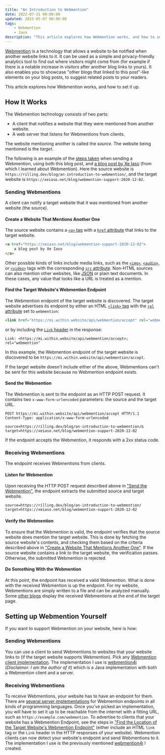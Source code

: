 ```yaml
---
title: "An Introduction to Webmention"
date: 2022-07-31 00:00:00
updated: 2023-05-07 00:00:00
tags:
    - Webmention
    - Java
description: "This article explores how Webmention works, and how to set it up."
---
```


[Webmention](https://www.w3.org/TR/webmention/) is a technology that allows a website to be notified when another website links to it. It can be used as a simple and privacy-friendly analytics tool to find out where visitors might come from (for example if there is a notable increase in visitors after another blog links to yours). It also enables you to showcase "other blogs that linked to this post"-like elements on your blog posts, to suggest related posts to your readers.

This article explores how Webmention works, and how to set it up.

<!-- more -->

## How It Works

The Webmention technology consists of two parts:

-   A client that notifies a website that they were mentioned from another website.
-   A web server that listens for Webmentions from clients.

The website mentioning another is called the _source_. The website being mentioned is the _target_.

The following is an example of the [steps taken](https://www.w3.org/TR/webmention/#webmention-protocol) when sending a Webmention, using both this blog post, and [a blog post by Xe Iaso](https://xeiaso.net/blog/webmention-support-2020-12-02) (from which I learned about Webmention). Here the source website is `https://rilling.dev/blog/an-introduction-to-webmention/`, and the target website is `https://xeiaso.net/blog/webmention-support-2020-12-02`.

### Sending Webmentions

A client can notify a target website that it was mentioned from another website (the source).

#### Create a Website That Mentions Another One

The source website contains a [`<a>` tag](https://developer.mozilla.org/en-US/docs/Web/HTML/Element/a) with a [`href` attribute](https://developer.mozilla.org/en-US/docs/Web/HTML/Element/a#attr-href) that links to the target website.

```html
<a href="https://xeiaso.net/blog/webmention-support-2020-12-02">
	a blog post by Xe Iaso
</a>
```

Other possible kinds of links include media links, such as the [`<img>`](https://developer.mozilla.org/en-US/docs/Web/HTML/Element/img), [`<audio>`](https://developer.mozilla.org/en-US/docs/Web/HTML/Element/audio), or [`<video>`](https://developer.mozilla.org/en-US/docs/Web/HTML/Element/video) tags with the corresponding [`src` attribute](https://developer.mozilla.org/en-US/docs/Web/HTML/Element/img#attr-src). Non-HTML sources can also mention other websites, like [JSON](https://www.json.org/json-en.html) or plain text documents. In these cases, any value that looks like a URL is treated as a mention.

#### Find the Target Website's Webmention Endpoint

The Webmention endpoint of the target website is discovered. The target website advertises its endpoint by either an HTML [`<link>` tag](https://developer.mozilla.org/en-US/docs/Web/HTML/Element/link) with the [`rel` attribute](https://developer.mozilla.org/en-US/docs/Web/HTML/Element/link#rel) set to `webmention`:

```html
<link href="https://mi.within.website/api/webmention/accept" rel="webmention" />
```

or by including the [`Link` header](https://developer.mozilla.org/en-US/docs/Web/HTTP/Headers/Link) in the response:

```http
Link: <https://mi.within.website/api/webmention/accept>; rel="webmention"
```

In this example, the Webmention endpoint of the target website is discovered to be `https://mi.within.website/api/webmention/accept`.

If the target website doesn't include either of the above, Webmentions can't be sent for this website because no Webmention endpoint exists.

#### Send the Webmention

The Webmention is sent to the endpoint as an HTTP POST request. It contains two `x-www-form-urlencoded` parameters: the source and the target URL.

```http
POST https://mi.within.website/api/webmention/accept HTTP/1.1
Content-Type: application/x-www-form-urlencoded

source=https://rilling.dev/blog/an-introduction-to-webmention/&
target=https://xeiaso.net/blog/webmention-support-2020-12-02
```

If the endpoint accepts the Webmention, it responds with a 2xx status code.

### Receiving Webmentions

The endpoint receives Webmentions from clients.

#### Listen for Webmention

Upon receiving the HTTP POST request described above in ["Send the Webmention"](#send-the-webmention), the endpoint extracts the submitted source and target website.

```txt
source=https://rilling.dev/blog/an-introduction-to-webmention/
target=https://xeiaso.net/blog/webmention-support-2020-12-02
```

#### Verify the Webmention

To ensure that the Webmention is valid, the endpoint verifies that the source website does mention the target website. This is done by fetching the source website's contents, and checking them based on the criteria described above in ["Create a Website That Mentions Another One"](#create-a-website-that-mentions-another-one). If the source website contains a link to the target website, the verification passes. Otherwise, the submitted Webmention is rejected.

#### Do Something With the Webmention

At this point, the endpoint has received a valid Webmention. What is done with the received Webmention is up the endpoint. For my website, Webmentions are simply written to a file and can be analyzed manually. Some [other blogs](https://xeiaso.net/blog/webmention-support-2020-12-02) display the received Webmentions at the end of the target page.

## Setting up Webmention Yourself

If you want to support Webmention on your website, here is how:

### Sending Webmentions

You can use a client to send Webmentions to websites that your website links to (if the target website supports Webmention).
Pick any [Webmention client implementation](https://webmention.net/implementations/#sending). The implementation I use is [webmention4j](https://github.com/RillingDev/webmention4j) (_Disclaimer: I am the author of it_) which is a Java implementation with both a Webmention client and a server.

### Receiving Webmentions

To receive Webmentions, your website has to have an endpoint for them.
There are [several server implementations](https://webmention.net/implementations/#receiving) for Webmention endpoints in all kinds of programming languages. Once you've picked an implementation, you will have to set it up to be reachable from the internet with a fitting URL, such as `https://example.com/webmention`.
To advertise to clients that your website has a Webmention Endpoint, see the steps in ["Find the Location of the Target Website's Webmention Endpoint"](#find-the-target-website’s-webmention-endpoint) (either include an HTML `link` tag or the `Link` header in the HTTP responses of your website).
Webmention clients can now detect your website's endpoint and send Webmentions to it.
The implementation I use is the previously mentioned [webmention4j](https://github.com/RillingDev/webmention4j) I created.
